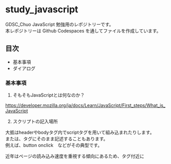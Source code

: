 # study_javascript

GDSC_Chuo JavaScript 勉強用のレポジトリーです。<br>
本レポジトリーは Github Codespaces を通してファイルを作成しています。<br>

## 目次
- 基本事項
- ダイアログ

### 基本事項

1. そもそもJavaScriptとは何なのか？<br>

https://developer.mozilla.org/ja/docs/Learn/JavaScript/First_steps/What_is_JavaScript

2. スクリプトの記入場所<br>

大抵はheaderやbodyタグ内でscriptタグを用いて組み込まれたりします。<br>
または、タグにそのまま記述することもあります。<br>
例えば、button onclick　などがその典型です。<br>

近年はページの読み込み速度を重視する傾向にあるため、</body>タグ付近に<script>タグを用いて記述されることが多いようです。<br>

3. コメント<br>

"//"　一行のコメント <br>
"/* － */" 複数行に渡るコメント <br>

コメントを書く癖をつけると、のちのちソースコードを見返すときに可読率が違ってきます。<br>



